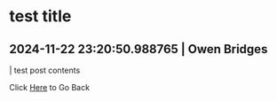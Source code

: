 # test title
## 2024-11-22 23:20:50.988765 \| Owen Bridges 
| test post contents 

 Click [Here](../) to Go Back